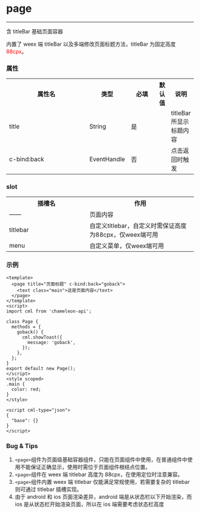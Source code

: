 # page

---

含 titleBar 基础页面容器

内置了 weex 端 titleBar 以及多端修改页面标题方法，titleBar 为固定高度<span style="color:red">88cpx</span>。

### 属性

<table>
  <tr>
    <th width="200px">属性名</th>
    <th>类型</th>
    <th width="60px">必填</th>
    <th>默认值</th>
    <th>说明</th>
  </tr>
  <tr>
    <td>title</td>
    <td>String</td>
    <td>是</td>
    <td></td>
    <td>titleBar所显示标题内容</td>
  </tr>
  <tr>
    <td>c-bind:back</td>
    <td>EventHandle</td>
    <td>否</td>
    <td></td>
    <td>点击返回时触发</td>
  </tr>
</table>

### slot

<table>
  <tr>
    <th width="200px">插槽名</th>
    <th>作用</th>
  </tr>
  <tr>
    <td>——</td>
    <td>页面内容</td>
  </tr>
  <tr>
    <td>titlebar</td>
    <td>自定义titlebar，自定义时需保证高度为88cpx，仅weex端可用</td>
  </tr>
  <tr>
    <td>menu</td>
    <td>自定义菜单，仅weex端可用</td>
  </tr>
</table>

### 示例

```vue
<template>
  <page title="页面标题" c-bind:back="goback">
    <text class="main">这是页面内容</text>
  </page>
</template>
<script>
import cml from 'chameleon-api';

class Page {
  methods = {
    goback() {
      cml.showToast({
        message: 'goback',
      });
    },
  };
}
export default new Page();
</script>
<style scoped>
.main {
  color: red;
}
</style>

<script cml-type="json">
{
  "base": {}
}
</script>
```

### Bug & Tips

1. `<page>`组件为页面级基础容器组件，只能在页面组件中使用，在普通组件中使用不能保证正确显示，使用时需位于页面组件根结点位置。
2. `<page>`组件在 weex 端 titlebar 高度为 88cpx，在使用定位时注意兼容。
3. `<page>`组件内置 weex 端 titlebar 仅能满足常规使用，若需要复杂的 titlebar 则可通过 titlebar 插槽实现。
4. 由于 android 和 ios 页面渲染差异，android 端是从状态栏以下开始渲染，而 ios 是从状态栏开始渲染页面，所以在 ios 端需要考虑状态栏高度
